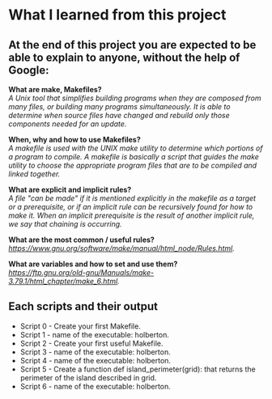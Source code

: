 
# What I learned from this project  
At the end of this project you are expected to be able to explain to anyone, without the help of Google:  
---   

**What are make, Makefiles?**  
*A Unix tool that simplifies building programs when they are composed from many files, or building many programs simultaneously. It is able to determine when source files have changed and rebuild only those components needed for an update.*  


**When, why and how to use Makefiles?**  
*A makefile is used with the UNIX make utility to determine which portions of a program to compile. A makefile is basically a script that guides the make utility to choose the appropriate program files that are to be compiled and linked together.*  


**What are explicit and implicit rules?**  
*A file "can be made" if it is mentioned explicitly in the makefile as a target or a prerequisite, or if an implicit rule can be recursively found for how to make it. When an implicit prerequisite is the result of another implicit rule, we say that chaining is occurring.*  


**What are the most common / useful rules?**  
*https://www.gnu.org/software/make/manual/html_node/Rules.html.*  


**What are variables and how to set and use them?**  
*https://ftp.gnu.org/old-gnu/Manuals/make-3.79.1/html_chapter/make_6.html.*  


## Each scripts and their output  
* Script 0 - Create your first Makefile.    
* Script 1 - name of the executable: holberton.  
* Script 2 - Create your first useful Makefile.  
* Script 3 - name of the executable: holberton.  
* Script 4 - name of the executable: holberton.    
* Script 5 - Create a function def island_perimeter(grid): that returns the perimeter of the island described in grid.    
* Script 6 - name of the executable: holberton.       
